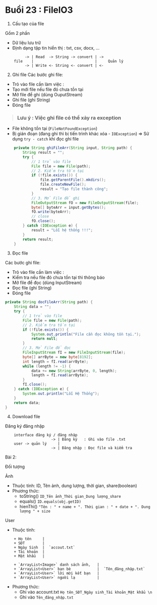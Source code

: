 # Buổi 23 : FileIO3

1. Cấu tạo của file

Gồm 2 phần 
- Dữ liệu lưu trữ
- Định dạng tập tin hiển thị : txt, csv, docx, ...

```
         -> | Read  -> String -> convert | -> 
    file    |                            |     Quản lý
         -> | Write <- String <- convert | <- 
```

2. Ghi file
Các bước ghi file:
- Trỏ vào file cần làm việc : 
- Tạo mới file nếu file đó chưa tồn tại
- Mở file để ghi (dùng OuputStream)
- Ghi file (ghi String)
- Đóng file

> ### Lưu ý : Việc ghi file có thể xảy ra exception

- File không tồn tại (`FileNotFoundException`)
- Bị gián đoạn (đang ghi thì bị tiến trình khác xóa - `IOException`)
=> Sử dụng `try - catch` khi đọc ghi file

```java
    private String ghiFileArr(String input, String path) {
        String result = "";
        try {
			// 1 trỏ vào file
			File file = new File(path);
			// 2. Kiểm tra tồn tại
			if (!file.exists()) {
				file.getParentFile().mkdirs();
				file.createNewFile();
				result = "Tạo file thành công";
			}
			// 3. Mở File để ghi
			FileOutputStream fO = new FileOutputStream(file);
			byte[] byteArr = input.getBytes();
			fO.write(byteArr);
			// close
			fO.close();
		} catch (IOException e) {
			result = "Lỗi hệ thống !!!";
        }
        return result;
	}
```

3. Đọc file

Các bước ghi file:
- Trỏ vào file cần làm việc : 
- Kiểm tra nếu file đó chưa tồn tại thì thông báo
- Mở file để đọc (dùng InputStream)
- Đọc file (ghi String)
- Đóng file

```java
private String docFileArr(String path) {
    String data = "";
    try {
        // 1 trỏ vào file
        File file = new File(path);
        // 2. Kiểm tra tồn tại
        if (!file.exists()) {
            System.out.println("File cần đọc không tồn tại.");
            return null;
        }
        // 3. Mở File để đọc
        FileInputStream fI = new FileInputStream(file);
        byte[] arrByte = new byte[8192];
        int length = fI.read(arrByte);
        while (length != -1) {
            data += new String(arrByte, 0, length);
            length = fI.read(arrByte);
        }
        fI.close();
    } catch (IOException e) {
        System.out.println("Lỗi Hệ Thống");
    }
    return data;
}
```

4. Download file

Đăng ký đăng nhập

```
    interface đăng ký / đăng nhập
                     -> | Đăng ký   : Ghi vào file .txt
    user -> quản lý     | 
                     -> | Đăng nhập : Đọc file và kiểm tra
```


Bài 2:

Đối tượng


Ảnh 
- Thuộc tính: ID, Tên ảnh, dung lượng, thời gian, share(boolean)
- Phương thức: 
    + toString() 
        `ID_Tên ảnh_Thời gian_Dung lượng_share`
    + equals()
        `ID.equals(obj.getID)`
    + hienThi()
        `"Tên : " + name + ". Thời gian : " + date + ". Dung lượng " + size`

User
- Thuộc tính: 
```
    + Họ tên     |
    + SĐT        |
    + Ngày Sinh  |  `accout.txt`
    + Tài khoản  |
    + Mật khẩu   |

    + `ArrayList<Image>` danh sách ảnh,   |
    + `ArrayList<User>` bạn bè            |  `Tên_đăng_nhập.txt`
    + `ArrayList<User>` lời mời kết bạn   |
    + `ArrayList<User>` người lạ          |
```

- Phương thức: 
    + Ghi vào account.txt
        `Họ tên_SĐT_Ngày sinh_Tài khoản_Mật khẩu \n`
    + Ghi vào `Tên_đăng_nhập.txt`

